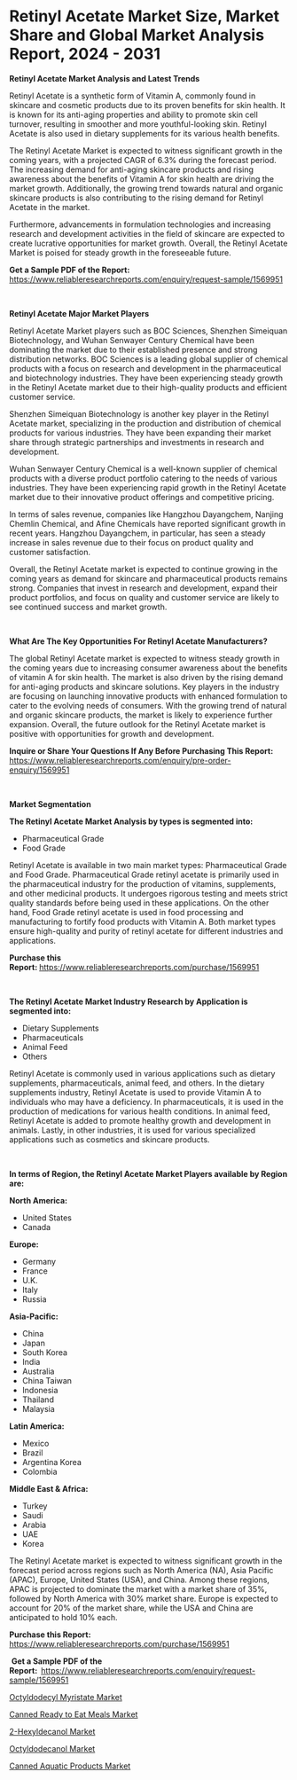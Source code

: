 <p><h1>Retinyl Acetate Market Size, Market Share and Global Market Analysis Report, 2024 - 2031</h1></p><p><strong>Retinyl Acetate Market Analysis and Latest Trends</strong></p>
<p><p>Retinyl Acetate is a synthetic form of Vitamin A, commonly found in skincare and cosmetic products due to its proven benefits for skin health. It is known for its anti-aging properties and ability to promote skin cell turnover, resulting in smoother and more youthful-looking skin. Retinyl Acetate is also used in dietary supplements for its various health benefits.</p><p>The Retinyl Acetate Market is expected to witness significant growth in the coming years, with a projected CAGR of 6.3% during the forecast period. The increasing demand for anti-aging skincare products and rising awareness about the benefits of Vitamin A for skin health are driving the market growth. Additionally, the growing trend towards natural and organic skincare products is also contributing to the rising demand for Retinyl Acetate in the market.</p><p>Furthermore, advancements in formulation technologies and increasing research and development activities in the field of skincare are expected to create lucrative opportunities for market growth. Overall, the Retinyl Acetate Market is poised for steady growth in the foreseeable future.</p></p>
<p><strong>Get a Sample PDF of the Report:&nbsp;</strong> <a href="https://www.reliableresearchreports.com/enquiry/request-sample/1569951">https://www.reliableresearchreports.com/enquiry/request-sample/1569951</a></p>
<p>&nbsp;</p>
<p><strong>Retinyl Acetate Major Market Players</strong></p>
<p><p>Retinyl Acetate Market players such as BOC Sciences, Shenzhen Simeiquan Biotechnology, and Wuhan Senwayer Century Chemical have been dominating the market due to their established presence and strong distribution networks. BOC Sciences is a leading global supplier of chemical products with a focus on research and development in the pharmaceutical and biotechnology industries. They have been experiencing steady growth in the Retinyl Acetate market due to their high-quality products and efficient customer service.</p><p>Shenzhen Simeiquan Biotechnology is another key player in the Retinyl Acetate market, specializing in the production and distribution of chemical products for various industries. They have been expanding their market share through strategic partnerships and investments in research and development.</p><p>Wuhan Senwayer Century Chemical is a well-known supplier of chemical products with a diverse product portfolio catering to the needs of various industries. They have been experiencing rapid growth in the Retinyl Acetate market due to their innovative product offerings and competitive pricing.</p><p>In terms of sales revenue, companies like Hangzhou Dayangchem, Nanjing Chemlin Chemical, and Afine Chemicals have reported significant growth in recent years. Hangzhou Dayangchem, in particular, has seen a steady increase in sales revenue due to their focus on product quality and customer satisfaction.</p><p>Overall, the Retinyl Acetate market is expected to continue growing in the coming years as demand for skincare and pharmaceutical products remains strong. Companies that invest in research and development, expand their product portfolios, and focus on quality and customer service are likely to see continued success and market growth.</p></p>
<p>&nbsp;</p>
<p><strong>What Are The Key Opportunities For Retinyl Acetate Manufacturers?</strong></p>
<p><p>The global Retinyl Acetate market is expected to witness steady growth in the coming years due to increasing consumer awareness about the benefits of vitamin A for skin health. The market is also driven by the rising demand for anti-aging products and skincare solutions. Key players in the industry are focusing on launching innovative products with enhanced formulation to cater to the evolving needs of consumers. With the growing trend of natural and organic skincare products, the market is likely to experience further expansion. Overall, the future outlook for the Retinyl Acetate market is positive with opportunities for growth and development.</p></p>
<p><strong>Inquire or Share Your Questions If Any Before Purchasing This Report:</strong> <a href="https://www.reliableresearchreports.com/enquiry/pre-order-enquiry/1569951">https://www.reliableresearchreports.com/enquiry/pre-order-enquiry/1569951</a></p>
<p>&nbsp;</p>
<p><strong>Market Segmentation</strong></p>
<p><strong>The Retinyl Acetate Market Analysis by types is segmented into:</strong></p>
<p><ul><li>Pharmaceutical Grade</li><li>Food Grade</li></ul></p>
<p><p>Retinyl Acetate is available in two main market types: Pharmaceutical Grade and Food Grade. Pharmaceutical Grade retinyl acetate is primarily used in the pharmaceutical industry for the production of vitamins, supplements, and other medicinal products. It undergoes rigorous testing and meets strict quality standards before being used in these applications. On the other hand, Food Grade retinyl acetate is used in food processing and manufacturing to fortify food products with Vitamin A. Both market types ensure high-quality and purity of retinyl acetate for different industries and applications.</p></p>
<p><strong>Purchase this Report:&nbsp;</strong><a href="https://www.reliableresearchreports.com/purchase/1569951">https://www.reliableresearchreports.com/purchase/1569951</a></p>
<p>&nbsp;</p>
<p><strong>The Retinyl Acetate Market Industry Research by Application is segmented into:</strong></p>
<p><ul><li>Dietary Supplements</li><li>Pharmaceuticals</li><li>Animal Feed</li><li>Others</li></ul></p>
<p><p>Retinyl Acetate is commonly used in various applications such as dietary supplements, pharmaceuticals, animal feed, and others. In the dietary supplements industry, Retinyl Acetate is used to provide Vitamin A to individuals who may have a deficiency. In pharmaceuticals, it is used in the production of medications for various health conditions. In animal feed, Retinyl Acetate is added to promote healthy growth and development in animals. Lastly, in other industries, it is used for various specialized applications such as cosmetics and skincare products.</p></p>
<p>&nbsp;</p>
<p><strong>In terms of Region, the Retinyl Acetate Market Players available by Region are:</strong></p>
<p>
    <p> <strong> North America: </strong>
        <ul>
            <li>United States</li>
            <li>Canada</li>
        </ul>
        </p> 
    <p> <strong> Europe: </strong>
        <ul>
            <li>Germany</li>
            <li>France</li>
            <li>U.K.</li>
            <li>Italy</li>
            <li>Russia</li>
        </ul>
        </p> 
    <p> <strong> Asia-Pacific: </strong>
        <ul>
            <li>China</li>
            <li>Japan</li>
            <li>South Korea</li>
            <li>India</li>
            <li>Australia</li>
            <li>China Taiwan</li>
            <li>Indonesia</li>
            <li>Thailand</li>
            <li>Malaysia</li>
        </ul>
        </p> 
    <p> <strong> Latin America: </strong>
        <ul>
            <li>Mexico</li>
            <li>Brazil</li>
            <li>Argentina Korea</li>
            <li>Colombia</li>
        </ul>
        </p> 
    <p> <strong> Middle East & Africa: </strong>
        <ul>
            <li>Turkey</li>
            <li>Saudi</li>
            <li>Arabia</li>
            <li>UAE</li>
            <li>Korea</li>
        </ul>
    </p>
    </p>
<p><p>The Retinyl Acetate market is expected to witness significant growth in the forecast period across regions such as North America (NA), Asia Pacific (APAC), Europe, United States (USA), and China. Among these regions, APAC is projected to dominate the market with a market share of 35%, followed by North America with 30% market share. Europe is expected to account for 20% of the market share, while the USA and China are anticipated to hold 10% each.</p></p>
<p><strong>Purchase this Report: </strong><a href="https://www.reliableresearchreports.com/purchase/1569951">https://www.reliableresearchreports.com/purchase/1569951</a></p>
<p>&nbsp;<strong>Get a Sample PDF of the Report:&nbsp;&nbsp;</strong><a href="https://www.reliableresearchreports.com/enquiry/request-sample/1569951">https://www.reliableresearchreports.com/enquiry/request-sample/1569951</a></p>
<p><strong></strong></p>
<p><p><a href="https://github.com/bentleemidoriestelle7o/Market-Research-Report-List-1/blob/main/octyldodecyl-myristate-market.md">Octyldodecyl Myristate Market</a></p><p><a href="https://issuu.com/reportprime-2/docs/canned-ready-to-eat-meals-market-size-2030.pptx">Canned Ready to Eat Meals Market</a></p><p><a href="https://github.com/Paul14Anderson63/Market-Research-Report-List-3/blob/main/2-hexyldecanol-market.md">2-Hexyldecanol Market</a></p><p><a href="https://github.com/guneycigdem35/Market-Research-Report-List-2/blob/main/octyldodecanol-market.md">Octyldodecanol Market</a></p><p><a href="https://issuu.com/reportprime-2/docs/canned-aquatic-products-market-size-2030.pptx">Canned Aquatic Products Market</a></p></p>